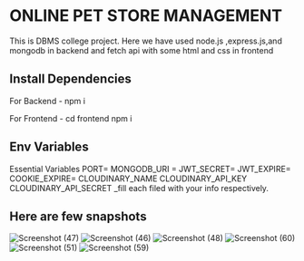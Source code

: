 # ONLINE PET STORE MANAGEMENT
This is DBMS college project. Here we have used node.js ,express.js,and mongodb in backend and fetch api with some html and css in frontend 


## Install Dependencies

For Backend - npm i

For Frontend - cd frontend npm i

## Env Variables
Essential Variables PORT= MONGODB_URI = JWT_SECRET= JWT_EXPIRE= COOKIE_EXPIRE=  CLOUDINARY_NAME CLOUDINARY_API_KEY CLOUDINARY_API_SECRET _fill each filed with your info respectively.

## Here are few snapshots 
![Screenshot (47)](https://user-images.githubusercontent.com/94783587/228248063-710c7418-26a2-471e-9a45-1a2ed5fa20aa.png)
![Screenshot (46)](https://user-images.githubusercontent.com/94783587/228248084-02e46ce7-3874-41d1-b3e6-507500feff95.png)
![Screenshot (48)](https://user-images.githubusercontent.com/94783587/228248109-8051a8a6-b54b-4f34-b1d7-b5326432bcfb.png)
![Screenshot (60)](https://user-images.githubusercontent.com/94783587/228248775-364491a7-646e-46bd-a6d9-a8b167ddc9b7.png)
![Screenshot (51)](https://user-images.githubusercontent.com/94783587/228248261-9c01aaf0-a062-4f24-8a97-6d7fd2bc7372.png)
![Screenshot (59)](https://user-images.githubusercontent.com/94783587/228248518-bada257e-4227-4221-a1cd-3076d5838108.png)


